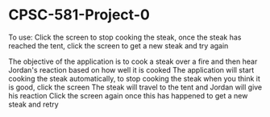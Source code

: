# CPSC-581-Project-0

To use: Click the screen to stop cooking the steak, once the steak has reached the tent, click the screen to get a new steak and try again

The objective of the application is to cook a steak over a fire and then hear Jordan's reaction based on how well it is cooked
The application will start cooking the steak automatically, to stop cooking the steak when you think it is good, click the screen
The steak will travel to the tent and Jordan will give his reaction
Click the screen again once this has happened to get a new steak and retry
